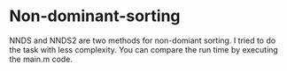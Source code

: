 # Non-dominant-sorting

NNDS and NNDS2 are two methods for non-domiant sorting. I tried to do the task with less complexity. You can compare the run time by executing the main.m code.
